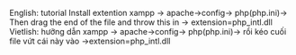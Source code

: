 English: tutorial
Install extention xampp -> apache->config-> php(php.ini)-> Then drag the end of the file and throw this in -> extension=php_intl.dll
Vietlish: hưỡng dẫn
xampp -> apache->config-> php(php.ini)-> rồi kéo cuối file vứt cái này vào ->extension=php_intl.dll
